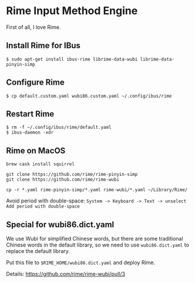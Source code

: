 # Rime Input Method Engine

First of all, I love Rime.

## Install Rime for IBus

```
$ sudo apt-get install ibus-rime librime-data-wubi librime-data-pinyin-simp
```

## Configure Rime

```
$ cp default.custom.yaml wubi86.custom.yaml ~/.config/ibus/rime
```

## Restart Rime

```
$ rm -f ~/.config/ibus/rime/default.yaml
$ ibus-daemon -xdr
```

## Rime on MacOS

```
brew cask install squirrel

git clone https://github.com/rime/rime-pinyin-simp
git clone https://github.com/rime/rime-wubi

cp -r *.yaml rime-pinyin-simp/*.yaml rime-wubi/*.yaml ~/Library/Rime/
```

Avoid period with double-space: `System -> Keyboard -> Text -> unselect Add period with double-space`


## Special for wubi86.dict.yaml

We use Wubi for simplified Chinese words, but there are some traditional Chinese words in the default library, so we need to use `wubi86.dict.yaml` to replace the default library.

Put this file to `$RIME_HOME/wubi86.dict.yaml` and deploy Rime.

Details: https://github.com/rime/rime-wubi/pull/3
